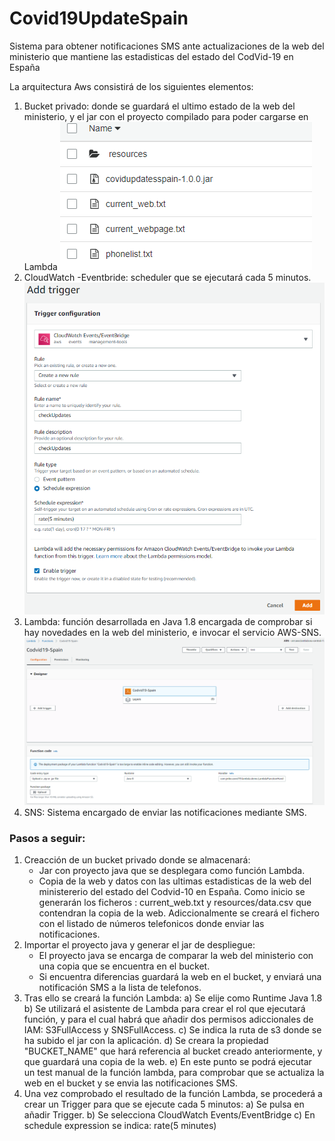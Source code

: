 # Covid19UpdateSpain

Sistema para obtener notificaciones SMS ante actualizaciones de la web del ministerio que mantiene las estadisticas del estado del CodVid-19 en España


La arquitectura Aws consistirá de los siguientes elementos:

1) Bucket privado: donde se guardará el ultimo estado de la web del ministerio, y el jar con el proyecto compilado para poder cargarse en Lambda
![Image](https://github.com/Jmballes/Codvid19SpainGetUpdates/blob/master/img/bucket.PNG?raw=true)
2) CloudWatch -Eventbride: scheduler que se ejecutará cada 5 minutos.
![Image](https://github.com/Jmballes/Codvid19SpainGetUpdates/blob/master/img/trigger1.png?raw=true)
3) Lambda: función desarrollada en Java 1.8 encargada de comprobar si hay novedades en la web del ministerio, e invocar el servicio AWS-SNS.
![Image](https://github.com/Jmballes/Codvid19SpainGetUpdates/blob/master/img/lamba.PNG?raw=true)
4) SNS: Sistema encargado de enviar las notificaciones mediante SMS.

### Pasos a seguir:



1) Creacción de un bucket privado donde se almacenará:
	- Jar con proyecto java que se desplegara como función Lambda.
	- Copia de la web y datos con las ultimas estadisticas de la web del ministererio del estado del Codvid-10 en España. Como inicio se generarán los ficheros : current_web.txt y  resources/data.csv que contendran la copia de la web. 
		Adiccionalmente se creará el fichero con el listado de números telefonicos donde enviar las notificaciones.
2) Importar el proyecto java y generar el jar de despliegue:
	- El proyecto java se encarga de comparar la web del ministerio con una copia que se encuentra en el bucket.
	- Si encuentra diferencias guardará la web en el bucket, y enviará una notificación SMS a la lista de telefonos.
3) Tras ello se creará la función Lambda:
	a) Se elije como Runtime Java 1.8
	b) Se utilizará el asistente de Lambda para crear el rol que ejecutará función, y para el cual habrá que añadir dos permisos adiccionales de IAM: S3FullAccess y SNSFullAccess.
	c) Se indica la ruta de s3 donde se ha subido el jar con la aplicación.
	d) Se creara la propiedad "BUCKET_NAME" que hará referencia al bucket creado anteriormente, y que guardará una copia de la web.
	e) En este punto se podrá ejecutar un test manual de la función lambda, para comprobar que se actualiza la web en el bucket y se envia las notificaciones SMS.
4) Una vez comprobado el resultado de la función Lambda, se procederá a crear un Trigger para que se ejecute cada 5 minutos:
	a) Se pulsa en añadir Trigger.
	b) Se selecciona CloudWatch Events/EventBridge
	c) En schedule expression se indica: rate(5 minutes)

